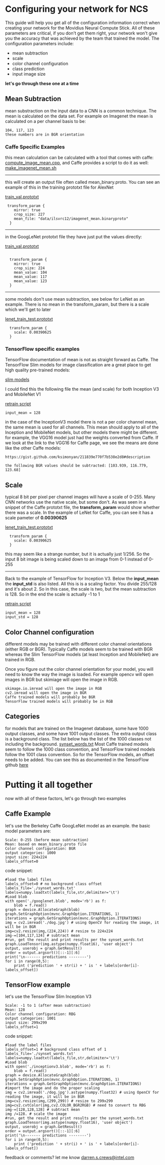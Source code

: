 # Configuring your network for NCS
This guide will help you get all of the configuration information correct when creating your network for the Movidius Neural Compute Stick.  All of these parameters are critical, if you don't get them right, your network won't give you the accuracy that was achieved by the team that trained the model.  The configuration parameters include:
* mean subtraction
* scale
* color channel configuration
* class prediction
* input image size

**let's go through these one at a time**

## Mean Subtraction
mean substraction on the input data to a CNN is a common technique.  The mean is calculated on the data set.  For example on Imagenet the mean is calculated on a per channel basis to be:
```
104, 117, 123
these numbers are in BGR orientation
```
### Caffe Specific Examples
this mean calculation can be calculated with a tool that comes with caffe: 
[compute_image_mean.cpp](https://github.com/BVLC/caffe/blob/master/tools/compute_image_mean.cpp), 
and Caffe provides a script to do it as well: 
[make_imagenet_mean.sh](https://github.com/BVLC/caffe/blob/master/examples/imagenet/make_imagenet_mean.sh)

---
this will create an output file often called mean_binary.proto.  You can see an example of this in the training prototxt file for AlexNet

[train_val.prototxt](https://github.com/BVLC/caffe/blob/master/models/bvlc_alexnet/train_val.prototxt)
```
 transform_param {
    mirror: true
    crop_size: 227
    mean_file: "data/ilsvrc12/imagenet_mean.binaryproto"
  }
```
---
in the GoogLeNet prototxt file they have just put the values directly:

[train_val.prototxt](https://github.com/BVLC/caffe/blob/master/models/bvlc_googlenet/train_val.prototxt)
```

  transform_param {
    mirror: true
    crop_size: 224
    mean_value: 104
    mean_value: 117
    mean_value: 123
  }
```
---
some models don't use mean subtraction, see below for LeNet as an example.  There is no mean in the transform_param, but there is a scale which we'll get to later

[lenet_train_test.prototxt](https://github.com/BVLC/caffe/blob/master/examples/mnist/lenet_train_test.prototxt)
```
  transform_param {
    scale: 0.00390625
  }
  ```
### TensorFlow specific examples
TensorFlow documentation of mean is not as straight forward as Caffe.  The TensorFlow Slim models for image classification are a great place to get high quality pre-trained models:

[slim models](https://github.com/tensorflow/models/tree/master/research/slim#pre-trained-models)

I could find this the following file the mean (and scale) for both Inception V3 and MobileNet V1

[retrain script](https://github.com/tensorflow/tensorflow/blob/master/tensorflow/examples/image_retraining/retrain.py#L872)
```
input_mean = 128
```
in the case of the InceptionV3 model there is not a per color channel mean, the same mean is used for all channels.  This mean should apply to all of the Inception and MobileNet models, but other models there might be different.
for example, the VGG16 model just had the weights converted from Caffe.  If we look at the link to the VGG16 for Caffe page, we see the means are done like the other Caffe models:
```
https://gist.github.com/ksimonyan/211839e770f7b538e2d8#description

the following BGR values should be subtracted: [103.939, 116.779, 123.68]
```

## Scale
typical 8 bit per pixel per channel images will have a scale of 0-255.  Many CNN networks use the native scale, but some don't.  As was seen in a snippet of the Caffe prototxt file, the **transform_param** would show whether there was a scale.  In the example of LeNet for Caffe, you can see it has a scale pameter of **0.00390625**

[lenet_train_test.prototxt](https://github.com/BVLC/caffe/blob/master/examples/mnist/lenet_train_test.prototxt)
```
  transform_param {
    scale: 0.00390625
  }
  ```
  this may seem like a strange number, but it is actually just 1/256.  So the input 8 bit image is being scaled down to an image from 0-1 instead of 0-255
 
 ---
Back to the example of TensorFlow for Inception V3.  Below the **input_mean** the **input_std** is also listed.  All this is is a scaling factor.  You divide 255/128 and it's about 2.  So in this case, the scale is two, but the mean subtraction is 128.  So in the end the scale is actually -1 to 1

[retrain script](https://github.com/tensorflow/tensorflow/blob/master/tensorflow/examples/image_retraining/retrain.py#L872)
```
input_mean = 128
input_std = 128
```
## Color Channel configuration
different models may be trained with different color channel orientations (either RGB or BGR).  Typically Caffe models seem to be trained with BGR whereas the Slim TensorFlow models (at least Inception and MobileNet) are trained in RGB.  

Once you figure out the color channel orientation for your model, you will need to know the way the image is loaded.  For example opencv will open images in BGR but skimiage will open the image in RGB.  
```
skimage.io.imread will open the image in RGB
cv2.imread will open the image in BGR
Caffe trained models will probably be BGR
TensorFlow trained models will probably be in RGB
```
## Categories
for models that are trained on the Imagenet database, some have 1000 output classes, and some have 1001 output classes.  The extra output class is a background class.  The list below has the list of the 1000 classes not including the background.
[synset_words.txt](https://github.com/HoldenCaulfieldRye/caffe/blob/master/data/ilsvrc12/synset_words.txt)
Most Caffe trained models seem to follow the 1000 class convention, and TensorFlow trained models follow the 1001 class convention.  So for the TensorFlow models, an offset needs to be added.  You can see this as documented in the TensorFlow github [here](https://github.com/tensorflow/models/tree/master/research/slim#the-resnet-and-vgg-models-have-1000-classes-but-the-imagenet-dataset-has-1001)

# Putting it all together
now with all of these factors, let's go through two examples

## Caffe Example
let's use the Berkeley Caffe GoogLeNet model as an example.  the basic model parameters are:
```
Scale: 0-255 (before mean subtraction)
Mean: based on mean_binary.proto file
Color channel configuration: BGR
output categories: 1000
input size: 224x224
labels_offset=0
```
code snippet:
```
#load the label files
labels_offset=0 # no background class offset
labels_file='./synset_words.txt'
labels=numpy.loadtxt(labels_file,str,delimiter='\t')
#Load blob
with open('./googlenet.blob', mode='rb') as f:
	blob = f.read()
graph = device.AllocateGraph(blob)
graph.SetGraphOption(mvnc.GraphOption.ITERATIONS, 1)
iterations = graph.GetGraphOption(mvnc.GraphOption.ITERATIONS)
img = cv2.imread('./dog.jpg') # using OpenCV for reading the image, it will be in BGR
img=cv2.resize(img,(224,224)) # resize to 224x224
img-=[104,117,124] # subtract mean
#run, get the result and print results per the synset_words.txt
graph.LoadTensor(img.astype(numpy.float16), 'user object')
output, userobj = graph.GetResult()
order = output.argsort()[::-1][:6]
print('\n------- predictions --------')
for i in range(0,5):
	print ('prediction ' + str(i) + ' is ' + labels[order[i]-labels_offset])
```

## TensorFlow example
let's use the TensorFlow Slim Inception V3
```
Scale: -1 to 1 (after mean subtraction)
Mean: 128
Color channel configuration: RBG
output categories: 1001
input size: 299x299
labels_offset=1
```
code snippet:
```
#load the label files
labels_offset=1 # background class offset of 1
labels_file='./synset_words.txt'
labels=numpy.loadtxt(labels_file,str,delimiter='\t')
#Load blob
with open('./inceptionv3.blob', mode='rb') as f:
	blob = f.read()
graph = device.AllocateGraph(blob)
graph.SetGraphOption(mvnc.GraphOption.ITERATIONS, 1)
iterations = graph.GetGraphOption(mvnc.GraphOption.ITERATIONS)
#import the image and do the proper scaling
img = cv2.imread('./dog.jpg').astype(numpy.float32) # using OpenCV for reading the image, it will be in BGR
img=cv2.resize(img,(299,299)) # resize to 299x299
img=cv2.cvtColor(img,cv2.COLOR_BGR2RGB) # need to convert to RBG
img-=[128,128,128] # subtract mean 
img /=128. # scale the image
#run, get the result and print results per the synset_words.txt
graph.LoadTensor(img.astype(numpy.float16), 'user object')
output, userobj = graph.GetResult()
order = output.argsort()[::-1][:6]
print('\n------- predictions --------')
for i in range(0,5):
	print ('prediction ' + str(i) + ' is ' + labels[order[i]-labels_offset])
```

feedback or comments?  let me know darren.s.crews@intel.com
